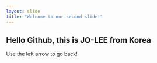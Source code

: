 ```yaml
---
layout: slide
title: "Welcome to our second slide!"
---
```

## Hello Github, this is JO-LEE from Korea
Use the left arrow to go back!